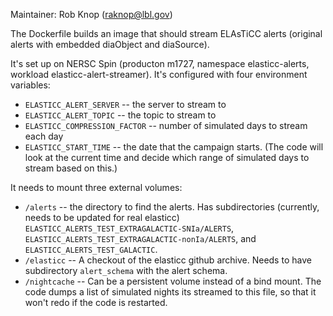 Maintainer: Rob Knop (raknop@lbl.gov)

The Dockerfile builds an image that should stream ELAsTiCC alerts
(original alerts with embedded diaObject and diaSource).

It's set up on NERSC Spin (producton m1727, namespace elasticc-alerts,
workload elasticc-alert-streamer).  It's configured with four
environment variables:

* `ELASTICC_ALERT_SERVER` -- the server to stream to
* `ELASTICC_ALERT_TOPIC` -- the topic to stream to
* `ELASTICC_COMPRESSION_FACTOR` -- number of simulated days to stream each day
* `ELASTICC_START_TIME` -- the date that the campaign starts.  (The code
     will look at the current time and decide which range of simulated days
     to stream based on this.)

It needs to mount three external volumes:

* `/alerts` -- the directory to find the alerts.  Has subdirectories
  (currently, needs to be updated for real elasticc)
  `ELASTICC_ALERTS_TEST_EXTRAGALACTIC-SNIa/ALERTS`,
  `ELASTICC_ALERTS_TEST_EXTRAGALACTIC-nonIa/ALERTS`, and
  `ELASTICC_ALERTS_TEST_GALACTIC`.
* `/elasticc` -- A checkout of the elasticc github archive.  Needs to
  have subdirectory `alert_schema` with the alert schema.
* `/nightcache` -- Can be a persistent volume instead of a bind mount.
  The code dumps a list of simulated nights its streamed to this file,
  so that it won't redo if the code is restarted.



